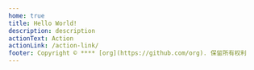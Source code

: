 ```yaml
---
home: true
title: Hello World!
description: description
actionText: Action
actionLink: /action-link/
footer: Copyright © **** [org](https://github.com/org). 保留所有权利
---
```

